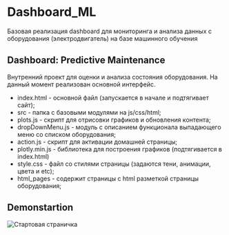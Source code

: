 # Dashboard_ML
Базовая реализация dashboard для мониторинга и анализа данных с оборудования (электродвигатель) на базе машинного обучения

## Dashboard: Predictive Maintenance
Внутренний проект для оценки и анализа состояния оборудования. На данный момент реализован основной интерфейс.

- index.html - основной файл (запускается в начале и подтягивает сайт);
- src - папка с базовыми модулями на js/css/html;
- plots.js - скрипт для отрисовки графиков и обновления контента;
- dropDownMenu.js - модуль с описанием функционала выпадающего меню со списком оборудования;
- action.js - скрипт для активации домашней страницы;
- plotly.min.js - библиотека для построения графиков (подтягивается в index.html)
- style.css - файл со стилями страницы (задаются тени, анимации, цвета и etc);
- html_pages - содержит страницы с html разметкой страницы оборудования;

## Demonstartion
![Стартовая страничка](/src/images/dboard_demo.gif "Optional Title")
